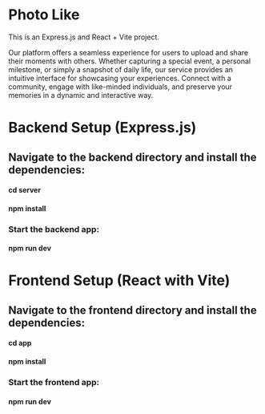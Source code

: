 # Photo Like

This is an Express.js and React + Vite project.


Our platform offers a seamless experience for users to upload and share their moments with others. Whether capturing a special event, a personal milestone, or simply a snapshot of daily life, our service provides an intuitive interface for showcasing your experiences. Connect with a community, engage with like-minded individuals, and preserve your memories in a dynamic and interactive way.


# Backend Setup (Express.js)

## Navigate to the backend directory and install the dependencies:

#### cd server
#### npm install

### Start the backend app:
#### npm run dev


# Frontend Setup (React with Vite)

## Navigate to the frontend directory and install the dependencies:

#### cd app
#### npm install

### Start the frontend app:
#### npm run dev
